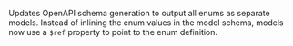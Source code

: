 Updates OpenAPI schema generation to output all enums as separate models.
Instead of inlining the enum values in the model schema, models now use a `$ref`
property to point to the enum definition.